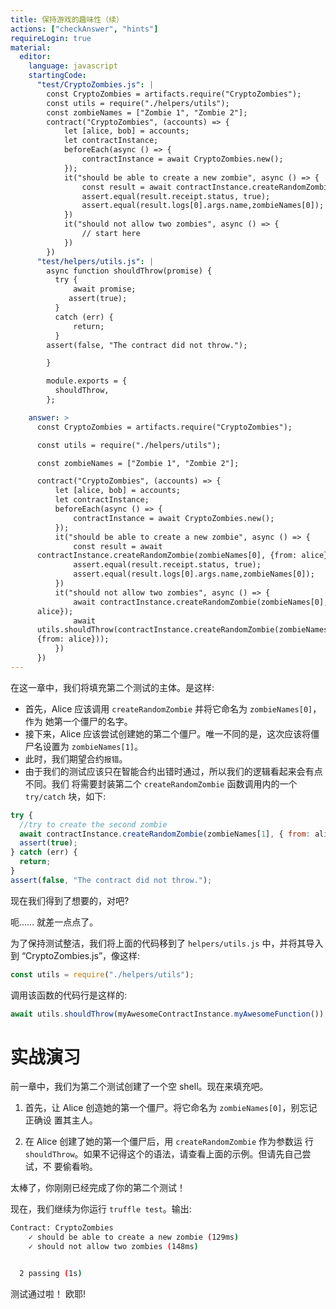```yaml
---
title: 保持游戏的趣味性（续）
actions: ["checkAnswer", "hints"]
requireLogin: true
material:
  editor:
    language: javascript
    startingCode:
      "test/CryptoZombies.js": |
        const CryptoZombies = artifacts.require("CryptoZombies");
        const utils = require("./helpers/utils");
        const zombieNames = ["Zombie 1", "Zombie 2"];
        contract("CryptoZombies", (accounts) => {
            let [alice, bob] = accounts;
            let contractInstance;
            beforeEach(async () => {
                contractInstance = await CryptoZombies.new();
            });
            it("should be able to create a new zombie", async () => {
                const result = await contractInstance.createRandomZombie(zombieNames[0], {from: alice});
                assert.equal(result.receipt.status, true);
                assert.equal(result.logs[0].args.name,zombieNames[0]);
            })
            it("should not allow two zombies", async () => {
                // start here
            })
        })
      "test/helpers/utils.js": |
        async function shouldThrow(promise) {
          try {
              await promise;
             assert(true);
          }
          catch (err) {
              return;
          }
        assert(false, "The contract did not throw.");

        }

        module.exports = {
          shouldThrow,
        };

    answer: >
      const CryptoZombies = artifacts.require("CryptoZombies");

      const utils = require("./helpers/utils");

      const zombieNames = ["Zombie 1", "Zombie 2"];

      contract("CryptoZombies", (accounts) => {
          let [alice, bob] = accounts;
          let contractInstance;
          beforeEach(async () => {
              contractInstance = await CryptoZombies.new();
          });
          it("should be able to create a new zombie", async () => {
              const result = await
      contractInstance.createRandomZombie(zombieNames[0], {from: alice});
              assert.equal(result.receipt.status, true);
              assert.equal(result.logs[0].args.name,zombieNames[0]);
          })
          it("should not allow two zombies", async () => {
              await contractInstance.createRandomZombie(zombieNames[0], {from:
      alice});
              await
      utils.shouldThrow(contractInstance.createRandomZombie(zombieNames[1],
      {from: alice}));
          })
      })
---
```


在这一章中，我们将填充第二个测试的主体。是这样:

- 首先，Alice 应该调用 `createRandomZombie` 并将它命名为 `zombieNames[0]`， 作为
  她第一个僵尸的名字。
- 接下来，Alice 应该尝试创建她的第二个僵尸。唯一不同的是，这次应该将僵尸名设置为
  `zombieNames[1]`。
- 此时，我们期望合约`报错`。
- 由于我们的测试应该只在智能合约出错时通过，所以我们的逻辑看起来会有点不同。我们
  将需要封装第二个 `createRandomZombie` 函数调用内的一个 `try/catch` 块，如下:

```javascript
try {
  //try to create the second zombie
  await contractInstance.createRandomZombie(zombieNames[1], { from: alice });
  assert(true);
} catch (err) {
  return;
}
assert(false, "The contract did not throw.");
```

现在我们得到了想要的，对吧?

呃…… 就差一点点了。

为了保持测试整洁，我们将上面的代码移到了 `helpers/utils.js` 中，并将其导入到
“CryptoZombies.js”，像这样:

```javascript
const utils = require("./helpers/utils");
```

调用该函数的代码行是这样的:

```javascript
await utils.shouldThrow(myAwesomeContractInstance.myAwesomeFunction());
```

# 实战演习

前一章中，我们为第二个测试创建了一个空 shell。现在来填充吧。

1.  首先，让 Alice 创造她的第一个僵尸。将它命名为 `zombieNames[0]`，别忘记正确设
    置其主人。

2.  在 Alice 创建了她的第一个僵尸后，用 `createRandomZombie` 作为参数运
    行`shouldThrow`。如果不记得这个的语法，请查看上面的示例。但请先自己尝试，不
    要偷看哟。

太棒了，你刚刚已经完成了你的第二个测试！

现在，我们继续为你运行 `truffle test`。输出:

```bash
Contract: CryptoZombies
    ✓ should be able to create a new zombie (129ms)
    ✓ should not allow two zombies (148ms)


  2 passing (1s)
```

测试通过啦！ 欧耶!

